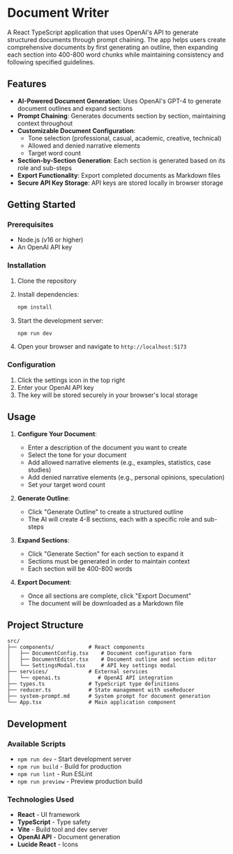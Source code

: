 # Document Writer

A React TypeScript application that uses OpenAI's API to generate structured documents through prompt chaining. The app helps users create comprehensive documents by first generating an outline, then expanding each section into 400-800 word chunks while maintaining consistency and following specified guidelines.

## Features

- **AI-Powered Document Generation**: Uses OpenAI's GPT-4 to generate document outlines and expand sections
- **Prompt Chaining**: Generates documents section by section, maintaining context throughout
- **Customizable Document Configuration**:
  - Tone selection (professional, casual, academic, creative, technical)
  - Allowed and denied narrative elements
  - Target word count
- **Section-by-Section Generation**: Each section is generated based on its role and sub-steps
- **Export Functionality**: Export completed documents as Markdown files
- **Secure API Key Storage**: API keys are stored locally in browser storage

## Getting Started

### Prerequisites

- Node.js (v16 or higher)
- An OpenAI API key

### Installation

1. Clone the repository
2. Install dependencies:
   ```bash
   npm install
   ```

3. Start the development server:
   ```bash
   npm run dev
   ```

4. Open your browser and navigate to `http://localhost:5173`

### Configuration

1. Click the settings icon in the top right
2. Enter your OpenAI API key
3. The key will be stored securely in your browser's local storage

## Usage

1. **Configure Your Document**:
   - Enter a description of the document you want to create
   - Select the tone for your document
   - Add allowed narrative elements (e.g., examples, statistics, case studies)
   - Add denied narrative elements (e.g., personal opinions, speculation)
   - Set your target word count

2. **Generate Outline**:
   - Click "Generate Outline" to create a structured outline
   - The AI will create 4-8 sections, each with a specific role and sub-steps

3. **Expand Sections**:
   - Click "Generate Section" for each section to expand it
   - Sections must be generated in order to maintain context
   - Each section will be 400-800 words

4. **Export Document**:
   - Once all sections are complete, click "Export Document"
   - The document will be downloaded as a Markdown file

## Project Structure

```
src/
├── components/           # React components
│   ├── DocumentConfig.tsx    # Document configuration form
│   ├── DocumentEditor.tsx    # Document outline and section editor
│   └── SettingsModal.tsx     # API key settings modal
├── services/             # External services
│   └── openai.ts            # OpenAI API integration
├── types.ts              # TypeScript type definitions
├── reducer.ts            # State management with useReducer
├── system-prompt.md      # System prompt for document generation
└── App.tsx               # Main application component
```

## Development

### Available Scripts

- `npm run dev` - Start development server
- `npm run build` - Build for production
- `npm run lint` - Run ESLint
- `npm run preview` - Preview production build

### Technologies Used

- **React** - UI framework
- **TypeScript** - Type safety
- **Vite** - Build tool and dev server
- **OpenAI API** - Document generation
- **Lucide React** - Icons
